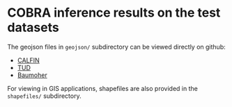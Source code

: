 # COBRA inference results on the test datasets

The geojson files in `geojson/` subdirectory can be viewed directly on github:

* [CALFIN](https://github.com/khdlr/COBRA/blob/master/inference_results/geojson/CALFIN.geo.json)
* [TUD](https://github.com/khdlr/COBRA/blob/master/inference_results/geojson/TUD.geo.json)
* [Baumoher](https://github.com/khdlr/COBRA/blob/master/inference_results/geojson/CALFIN.geo.json)

For viewing in GIS applications, shapefiles are also provided in the `shapefiles/` subdirectory.
